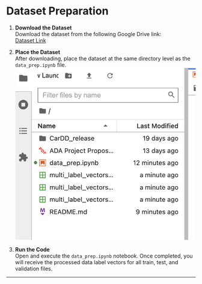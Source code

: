 # Dataset Preparation

1. **Download the Dataset**  
   Download the dataset from the following Google Drive link:  
   [Dataset Link](https://drive.google.com/file/d/1bbyqVCKZXSUr5zg-uKj0jD0maVAVeOLx/view)

2. **Place the Dataset**  
   After downloading, place the dataset at the same directory level as the `data_prep.ipynb` file.
   ![](https://github.com/rogerhsiehh/ADA-Project/blob/6232998f1e5cb24e30bda3853722220ab8200879/info/Screenshot%202024-12-23%20at%2011.20.51.png)

4. **Run the Code**  
   Open and execute the `data_prep.ipynb` notebook. Once completed, you will receive the processed data label vectors for all train, test, and validation files.

---
